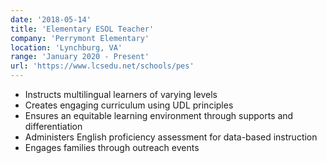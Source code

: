 ```yaml
---
date: '2018-05-14'
title: 'Elementary ESOL Teacher'
company: 'Perrymont Elementary'
location: 'Lynchburg, VA'
range: 'January 2020 - Present'
url: 'https://www.lcsedu.net/schools/pes'
---
```


- Instructs multilingual learners of varying levels
- Creates engaging curriculum using UDL principles
- Ensures an equitable learning environment through supports and differentiation
- Administers English proficiency assessment for data-based instruction
- Engages families through outreach events
